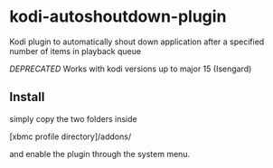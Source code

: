 kodi-autoshoutdown-plugin
=========================

Kodi plugin to automatically shout down application after a specified number of items in playback queue


*DEPRECATED*
Works with kodi versions up to major 15 (Isengard)


Install
-------

simply copy the two folders inside 

[xbmc profile directory]/addons/

and enable the plugin through the system menu.

